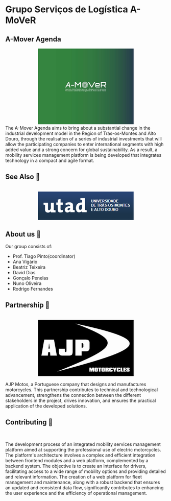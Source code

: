 
# Grupo Serviços de Logística A-MoVeR

## A-Mover Agenda

<div style="text-align: center">
    <img src="/A-MoVeR.jpg" width="300" height: auto;>
</div>
The A-Mover Agenda aims to bring about a substantial change in the industrial development model in the Region of Trás-os-Montes and Alto Douro, through the realisation of a series of industrial investments that will allow the participating companies to enter international segments with high added value and a strong concern for global sustainability. As a result, a mobility services management platform is being developed that integrates technology in a compact and agile format.


## See Also 👀
<br>
<div style="text-align: center">
    <a href="https://www.utad.pt/">
        <img src="/utad.png" width="300" height: auto;>
    </a>
</div>

## About us 📑  

Our group consists of:
<br>

* Prof. Tiago Pinto(coordinator)
* Ana Vigário
* Beatriz Teixeira
* David Dias
* Gonçalo Penelas
* Nuno Oliveira
* Rodrigo Fernandes

## Partnership 🤝
<br>

<div style="text-align: center">
    <img src="/OIP.jpeg" width="300" height: auto;>
</div>

AJP Motos, a Portuguese company that designs and manufactures motorcycles. This partnership contributes to technical and technological advancement, strengthens the connection between the different stakeholders in the project, drives innovation, and ensures the practical application of the developed solutions.


## Contributing 📃 
<br>

The development process of an integrated mobility services management platform aimed at supporting the professional use of electric motorcycles. The platform's architecture involves a complex and efficient integration between frontend modules and a web platform, complemented by a backend system. The objective is to create an interface for drivers, facilitating access to a wide range of mobility options and providing detailed and relevant information. The creation of a web platform for fleet management and maintenance, along with a robust backend that ensures an updated and consistent data flow, significantly contributes to enhancing the user experience and the efficiency of operational management.